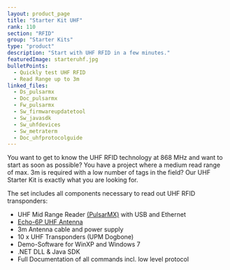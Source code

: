 ```yaml
---
layout: product_page
title: "Starter Kit UHF"
rank: 110
section: "RFID"
group: "Starter Kits"
type: "product"
description: "Start with UHF RFID in a few minutes."
featuredImage: starteruhf.jpg
bulletPoints:
  - Quickly test UHF RFID
  - Read Range up to 3m
linked_files:
  - Ds_pulsarmx
  - Doc_pulsarmx
  - Fw_pulsarmx
  - Sw_firmwareupdatetool
  - Sw_javasdk
  - Sw_uhfdevices
  - Sw_metraterm
  - Doc_uhfprotocolguide
---
```


You want to get to know the UHF RFID technology at 868 MHz and want to start as soon as possible? You have a project where a medium read range of max. 3m is required with a low number of tags in the field? Our UHF Starter Kit is exactly what you are looking for.

The set includes all components necessary to read out UHF RFID transponders:

* UHF Mid Range Reader [(PulsarMX)](</en/products/rfid/rfid-readers/pulsarmx/>) with USB and Ethernet
* [Echo-6P UHF Antenna](</en/products/rfid/rfid-antennas/echo6p-uhf/>)
* 3m Antenna cable and power supply
* 10 x UHF Transponders (UPM Dogbone)
* Demo-Software for WinXP and Windows 7
* .NET DLL & Java SDK
* Full Documentation of all commands incl. low level protocol
